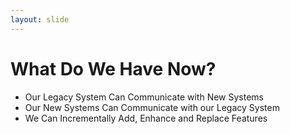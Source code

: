 ```yaml
---
layout: slide
---
```


# What Do We Have Now?

* Our Legacy System Can Communicate with New Systems
* Our New Systems Can Communicate with our Legacy System
* We Can Incrementally Add, Enhance and Replace Features
